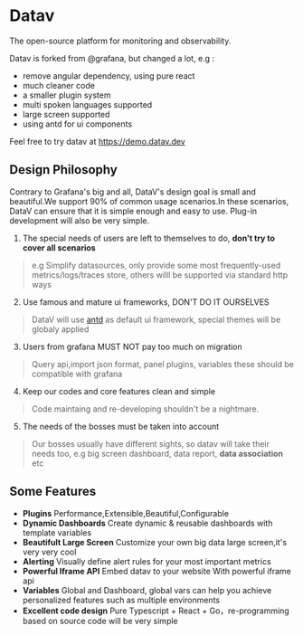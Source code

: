 # Datav

The open-source platform for monitoring and observability. 

Datav is forked from @grafana, but changed a lot, e.g :
- remove angular dependency, using pure react
- much cleaner code 
- a smaller plugin system
- multi spoken languages supported
- large screen supported
- using antd for ui components

Feel free to try datav at https://demo.datav.dev

## Design Philosophy
Contrary to Grafana's big and all, DataV's design goal is small and beautiful.We support 90% of common usage scenarios.In these scenarios, DataV can ensure that it is simple enough and easy to use. Plug-in development will also be very simple. 

1. The special needs of users are left to themselves to do, **don't try to cover all scenarios**
> e.g Simplify datasources, only provide some most frequently-used metrics/logs/traces store, others willl be supported via standard http ways

2. Use famous and mature ui frameworks, DON'T DO IT OURSELVES
> DataV will use [antd](https://ant.design) as default ui framework, special themes will be globaly applied

3. Users from grafana MUST NOT pay too much on migration 
> Query api,import json format, panel plugins, variables these should be compatible with grafana

4. Keep our codes and core features clean and simple
> Code maintaing and re-developing shouldn't  be a nightmare.

5. The needs of the bosses must be taken into account
> Our bosses usually have different sights, so datav will take their needs too, e.g big screen dashboard, data report, **data association** etc


## Some Features

- **Plugins** Performance,Extensible,Beautiful,Configurable
- **Dynamic Dashboards** Create dynamic & reusable dashboards with template variables
- **Beautifult Large Screen** Customize your own big data large screen,it's very very cool
- **Alerting** Visually define alert rules for your most important metrics
- **Powerful Iframe API** Embed datav to your website With powerful iframe api
- **Variables**  Global and Dashboard, global vars can help you achieve personalized features such as multiple environments
- **Excellent code design** Pure Typescript + React + Go，re-programming based on source code will be very simple
